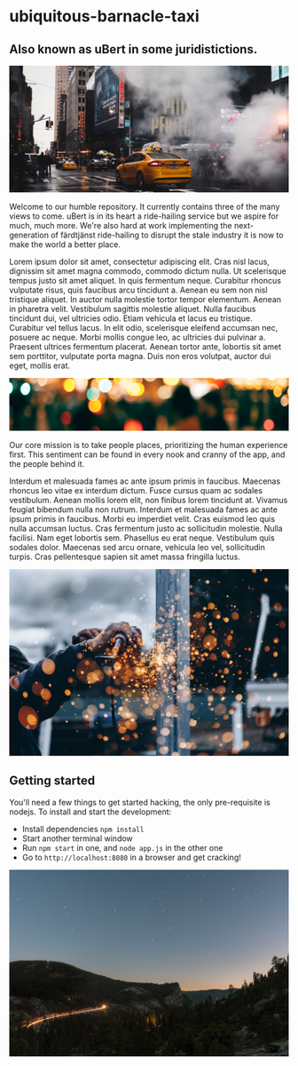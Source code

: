 # ubiquitous-barnacle-taxi
## Also known as uBert in some juridistictions.

![Image of Taxis](https://github.com/novium/ubiquitous-barnacle/blob/instructions/extra/taxi.jpg)

Welcome to our humble repository. It currently contains three of the many views to come. uBert is in its heart a ride-hailing service but we aspire for much, much more. We're also hard at work implementing the next-generation of färdtjänst ride-hailing to disrupt the stale industry it is now to make the world a better place.

Lorem ipsum dolor sit amet, consectetur adipiscing elit. Cras nisl lacus, dignissim sit amet magna commodo, commodo dictum nulla. Ut scelerisque tempus justo sit amet aliquet. In quis fermentum neque. Curabitur rhoncus vulputate risus, quis faucibus arcu tincidunt a. Aenean eu sem non nisl tristique aliquet. In auctor nulla molestie tortor tempor elementum. Aenean in pharetra velit. Vestibulum sagittis molestie aliquet. Nulla faucibus tincidunt dui, vel ultricies odio. Etiam vehicula et lacus eu tristique. Curabitur vel tellus lacus. In elit odio, scelerisque eleifend accumsan nec, posuere ac neque. Morbi mollis congue leo, ac ultricies dui pulvinar a. Praesent ultrices fermentum placerat. Aenean tortor ante, lobortis sit amet sem porttitor, vulputate porta magna. Duis non eros volutpat, auctor dui eget, mollis erat. 

![Image of People](https://github.com/novium/ubiquitous-barnacle/blob/instructions/extra/blur.jpg)

Our core mission is to take people places, prioritizing the human experience first. This sentiment can be found in every nook and cranny of the app, and the people behind it.

Interdum et malesuada fames ac ante ipsum primis in faucibus. Maecenas rhoncus leo vitae ex interdum dictum. Fusce cursus quam ac sodales vestibulum. Aenean mollis lorem elit, non finibus lorem tincidunt at. Vivamus feugiat bibendum nulla non rutrum. Interdum et malesuada fames ac ante ipsum primis in faucibus. Morbi eu imperdiet velit. Cras euismod leo quis nulla accumsan luctus. Cras fermentum justo ac sollicitudin molestie. Nulla facilisi. Nam eget lobortis sem. Phasellus eu erat neque. Vestibulum quis sodales dolor. Maecenas sed arcu ornare, vehicula leo vel, sollicitudin turpis. Cras pellentesque sapien sit amet massa fringilla luctus. 

![Image of person](https://github.com/novium/ubiquitous-barnacle/blob/instructions/extra/work.jpg)

## Getting started
You'll need a few things to get started hacking, the only pre-requisite is nodejs. To install and start the development:
* Install dependencies `npm install`
* Start another terminal window
* Run `npm start` in one, and `node app.js` in the other one
* Go to `http://localhost:8080` in a browser and get cracking!

![Image of space](https://github.com/novium/ubiquitous-barnacle/blob/instructions/extra/space.jpg)
